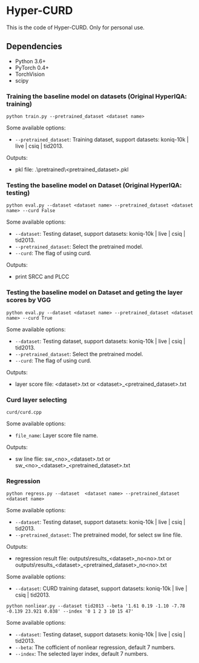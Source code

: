 # Hyper-CURD

This is the code of Hyper-CURD. Only for personal use.

## Dependencies

- Python 3.6+
- PyTorch 0.4+
- TorchVision
- scipy

### Training the baseline model on datasets (Original HyperIQA: training)

```
python train.py --pretrained_dataset <dataset name>
```

Some available options:
* `--pretrained_dataset`: Training dataset, support datasets: koniq-10k | live | csiq | tid2013.

Outputs:
* pkl file: .\pretrained\\<pretrained_dataset>.pkl

### Testing the baseline model on Dataset (Original HyperIQA: testing)

```
python eval.py --dataset <dataset name> --pretrained_dataset <dataset name> --curd False
```

Some available options:
* `--dataset`: Testing dataset, support datasets:  koniq-10k | live | csiq | tid2013.
* `--pretrained_dataset`: Select the pretrained model.
* `--curd`: The flag of using curd.

Outputs:
* print SRCC and PLCC

### Testing the baseline model on Dataset and geting the layer scores by VGG

```
python eval.py --dataset <dataset name> --pretrained_dataset <dataset name> --curd True
```

Some available options:
* `--dataset`: Testing dataset, support datasets:  koniq-10k | live | csiq | tid2013.
* `--pretrained_dataset`: Select the pretrained model.
* `--curd`: The flag of using curd.

Outputs:
* layer score file: \<dataset>.txt or \<dataset>_<pretrained_dataset>.txt

### Curd layer selecting

```
curd/curd.cpp
```

Some available options:
* `file_name`: Layer score file name.

Outputs:
* sw line flie: sw_\<no>\_\<dataset>.txt or sw_\<no>\_\<dataset>_<pretrained_dataset>.txt

### Regression

```
python regress.py --dataset  <dataset name> --pretrained_dataset <dataset name>
```

Some available options:
* `--dataset`: Testing dataset, support datasets:  koniq-10k | live | csiq | tid2013.
* `--pretrained_dataset`: The pretrained model, for select sw line file.

Outputs:
* regression result file: outputs\results\_\<dataset>\_no\<no>.txt or outputs\results\_\<dataset>\_\<pretrained_dataset>\_no\<no>.txt

Some available options:
* `--dataset`: CURD training dataset, support datasets:  koniq-10k | live | csiq | tid2013.

```
python nonliear.py --dataset tid2013 --beta '1.61 0.19 -1.10 -7.78 -0.139 23.921 0.038' --index '0 1 2 3 10 15 47'
```

Some available options:
* `--dataset`: Testing dataset, support datasets:  koniq-10k | live | csiq | tid2013.
* `--beta`: The cofficient of nonliear regression, default 7 numbers.
* `--index`: The selected layer index, default 7 numbers.